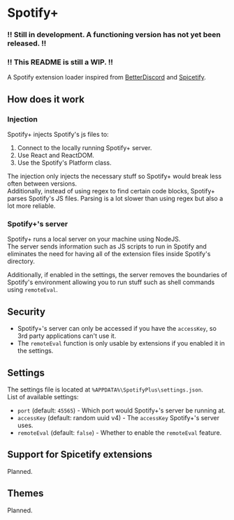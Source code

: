 # Spotify+
### !! Still in development. A functioning version has not yet been released. !!
### !! This README is still a WIP. !!
A Spotify extension loader inspired from [BetterDiscord](https://github.com/BetterDiscord/BetterDiscord) and [Spicetify](https://github.com/khanhas/spicetify-cli).  

## How does it work
### Injection
Spotify+ injects Spotify's js files to:
1. Connect to the locally running Spotify+ server.
2. Use React and ReactDOM.
3. Use the Spotify's Platform class.

The injection only injects the necessary stuff so Spotify+ would break less often between versions.  
Additionally, instead of using regex to find certain code blocks, Spotify+ parses Spotify's JS files. Parsing is a lot slower than using regex but also a lot more reliable.

### Spotify+'s server
Spotify+ runs a local server on your machine using NodeJS.  
The server sends information such as JS scripts to run in Spotify and
eliminates the need for having all of the extension files inside Spotify's directory.

Additionally, if enabled in the settings, the server removes the boundaries of Spotify's environment allowing you to run stuff such as shell commands using `remoteEval`.

## Security
* Spotify+'s server can only be accessed if you have the `accessKey`, so 3rd party applications can't use it.  
* The `remoteEval` function is only usable by extensions if you enabled it in the settings.

## Settings
The settings file is located at `%APPDATA%\SpotifyPlus\settings.json`.  
List of available settings:
- `port` (default: `45565`) - Which port would Spotify+'s server be running at.
- `accessKey` (default: random uuid v4) - The `accessKey` Spotify+'s server uses.
- `remoteEval` (default: `false`) - Whether to enable the `remoteEval` feature.

## Support for Spicetify extensions
Planned.

## Themes
Planned.

